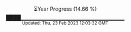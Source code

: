 <p align="center">
⏳Year Progress (14.66 %) <br>
████▁▁▁▁▁▁▁▁▁▁▁▁▁▁▁▁▁▁▁▁▁▁▁▁▁▁ <br>
<sub>Updated: Thu, 23 Feb 2023 12:03:32 GMT</sub>
</p>

